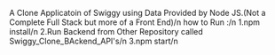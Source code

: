 A Clone Applicatoin of Swiggy  using Data Provided by Node JS.(Not a Complete Full Stack but more of a Front End)/n
how to Run :/n
1.npm install/n
2.Run Backend from Other Repository called Swiggy_Clone_BAckend_API's/n
3.npm start/n
